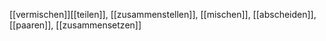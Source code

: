 [[vermischen]][[teilen]], [[zusammenstellen]], [[mischen]], [[abscheiden]], [[paaren]], [[zusammensetzen]]